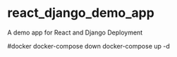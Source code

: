 # react_django_demo_app
A demo app for React and Django Deployment

#docker
docker-compose down
docker-compose up -d
